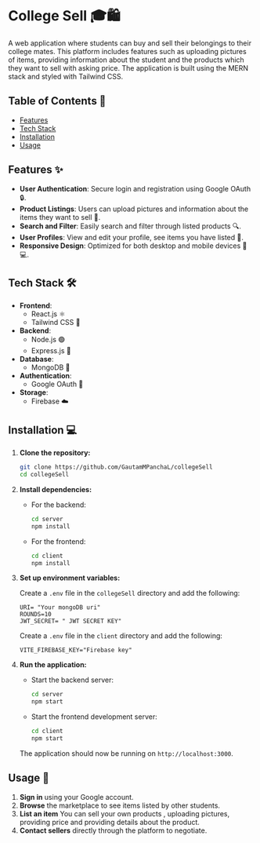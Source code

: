 # College Sell 🎓🛍️

A web application where students can buy and sell their belongings to their college mates. This platform includes features such as uploading pictures of items, providing information about the student and the products which they want to sell with asking price. The application is built using the MERN stack and styled with Tailwind CSS.

## Table of Contents 📑

- [Features](#features-✨)
- [Tech Stack](#tech-stack-🛠️)
- [Installation](#installation-💻)
- [Usage](#usage-📲)

## Features ✨

- **User Authentication**: Secure login and registration using Google OAuth 🔒.
- **Product Listings**: Users can upload pictures and information about the items they want to sell 📸.
- **Search and Filter**: Easily search and filter through listed products 🔍.
- **User Profiles**: View and edit your profile, see items you have listed 👤.
- **Responsive Design**: Optimized for both desktop and mobile devices 📱💻.

## Tech Stack 🛠️

- **Frontend**:
  - React.js ⚛️
  - Tailwind CSS 🎨
- **Backend**:
  - Node.js 🟢
  - Express.js 🚀
- **Database**:
  - MongoDB 🍃
- **Authentication**:
  - Google OAuth 🔐
- **Storage**:
  - Firebase ☁️

## Installation 💻

1. **Clone the repository:**

    ```bash
    git clone https://github.com/GautamMPanchaL/collegeSell
    cd collegeSell
    ```

2. **Install dependencies:**

    - For the backend:
      ```bash
      cd server
      npm install
      ```

    - For the frontend:
      ```bash
      cd client
      npm install
      ```

3. **Set up environment variables:**

    Create a `.env` file in the `collegeSell` directory and add the following:

    ```env
    URI= "Your mongoDB uri"
    ROUNDS=10
    JWT_SECRET= " JWT SECRET KEY"
    ```
    Create a `.env` file in the `client` directory and add the following:

    ```env
    VITE_FIREBASE_KEY="Firebase key"
    ```
4. **Run the application:**

    - Start the backend server:
      ```bash
      cd server
      npm start
      ```

    - Start the frontend development server:
      ```bash
      cd client
      npm start
      ```

    The application should now be running on `http://localhost:3000`.

## Usage 📲

1. **Sign in** using your Google account.
2. **Browse** the marketplace to see items listed by other students.
3. **List an item** You can sell your own products , uploading pictures, providing price and providing details about the product.
4. **Contact sellers** directly through the platform to negotiate.


